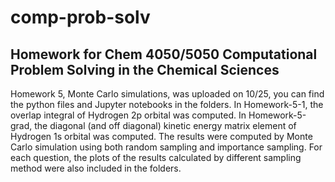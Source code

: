 # comp-prob-solv
Homework for Chem 4050/5050 Computational Problem Solving in the Chemical Sciences
---------------
Homework 5, Monte Carlo simulations, was uploaded on 10/25, you can find the python files and Jupyter notebooks in the folders.
In Homework-5-1, the overlap integral of Hydrogen 2p orbital was computed.
In Homework-5-grad, the diagonal (and off diagonal) kinetic energy matrix element of Hydrogen 1s orbital was computed.
The results were computed by Monte Carlo simulation using both random sampling and importance sampling.
For each question, the plots of the results calculated by different sampling method were also included in the folders.
